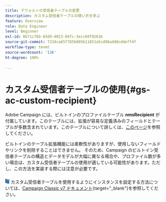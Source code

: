 ```yaml
---
title: デフォルトの受信者テーブルの変更
description: カスタム受信者テーブルの使い方を学ぶ
feature: Overview
role: Data Engineer
level: Beginner
exl-id: 0b71c76b-03d9-4023-84fc-3ecc0df9261b
source-git-commit: 7234ca65f785b005b11851a5cd88add8cddeff4f
workflow-type: tm+mt
source-wordcount: '136'
ht-degree: 100%

---
```


# カスタム受信者テーブルの使用{#gs-ac-custom-recipient}

Adobe Campaign には、ビルトインのプロファイルテーブル **nmsRecipient** が付属しています。このテーブルには、拡張が容易な定義済みのフィールドとテーブルが多数含まれています。このテーブルについて詳しくは、[このページ](datamodel.md#ootb-profiles)を参照してください。

ビルトインのテーブル拡張機能には柔軟性がありますが、使用しないフィールドやリンクを削除することはできません。 そのため、Campaign のビルトイン受信者テーブルの構造とデータモデルが大幅に異なる場合や、プロファイル数が多い場合は、カスタム受信者テーブルの使用が適している可能性があります。ただし、この方法を実装する際には注意が必要です。

![](../assets/do-not-localize/book.png) カスタム受信者テーブルを使用するようにインスタンスを設定する方法については、[Campaign Classic v7 ドキュメント](https://experienceleague.adobe.com/docs/campaign-classic/using/configuring-campaign-classic/use-a-custom-recipient-table/about-custom-recipient-table.html?lang=ja){target=&quot;_blank&quot;}を参照してください。